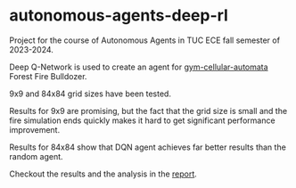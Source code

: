 # autonomous-agents-deep-rl
Project for the course of Autonomous Agents in TUC ECE fall semester of 2023-2024.

Deep Q-Network is used to create an agent for [gym-cellular-automata](https://github.com/elbecerrasoto/gym-cellular-automata) Forest Fire Bulldozer.

9x9 and 84x84 grid sizes have been tested.

Results for 9x9 are promising, but the fact that the grid size is small and the fire simulation ends quickly makes it hard to get significant performance improvement.

Results for 84x84 show that DQN agent achieves far better results than the random agent.

Checkout the results and the analysis in the [report](../main/Autonous_Agent_Full_Report.pdf).
